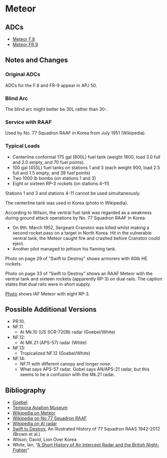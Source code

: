 # Meteor

## ADCs

- [Meteor F.8](Meteor%20F.8.json)
- [Meteor FR.9](Meteor%20FR.9.json)

## Notes and Changes

### Original ADCs

ADCs for the F.8 and FR-9 appear in APJ 50.

### Blind Arc

The blind arc might better be 30L rather than 30-.

### Service with RAAF

Used by No. 77 Squadron RAAF in Korea from July 1951 (Wikipedia).

### Typical Loads

- Centerline conformal 175 gal (800L) fuel tank (weight 1600, load 3.0 full and 2.0 empty, and 70 fuel points).
- 100 gal (455L) fuel tanks on stations 1 and 3 (each weight 900, load 2.5 full and 1.5 empty, and 39 fuel points)
- Two 1000 lb bombs (on stations 1 and 3)
- Eight or sixteen RP-3 rockets (on stations 4–11)

Stations 1 and 3 and stations 4-11 cannot be used simultaneously.

The centerline tank was used in Korea (photo in Wikipedia).

According to Wilson, the ventral fuel tank was regarded as a weakness during ground attack operations by No. 77 Squadron RAAF in Korea:
- On 9th. March 1952, Sergeant Cranston was killed whilst making a second rocket pass on a target in North Korea. Hit in the vulnerable ventral tank, the Meteor caught fire and crashed before Cranston could eject.
- Another pilot managed to jettison his flaming tank.

Photo on page 29 of “Swift to Destroy” shows armorers with 60lb HE rockets.

Photo on page 33 of “Swift to Destroy” shows an RAAF Meteor with the ventral tank and sixteen rockets (apparently RP-3) on dual rails. The caption states that dual rails were in short supply.

[Photo](http://www.aviation-history.com/gloster/meteor.html) shows IAF Meteor with eight RP-3.

## Possible Additional Versions

- PR.10.
- NF.11.
  - AI Mk.10 (US SCR-720B) radar (Goebel/White)
- NF.12: 
  - AI MK.21 (APS-57) radar (White)
- NF.13: 
  - Tropicalized NF.12 (Goebel/White)
- NF.14: 
  - NF.11 with different canopy and longer nose.
  - What says APS-57 radar. Gobel says AN/APS-21 radar, but this seems to be a confusion with the Mk.21 radar.

## Bibliography

- [Goebel](https://www.airvectors.net/avmeteor.html)
- [Tempora Aviation Museum](https://aviationmuseum.com.au/gloster-meteor-f-8/)
- [Wikipedia on Meteor](https://en.wikipedia.org/wiki/Gloster_Meteor)
- [Wikipedia on No 77 Squadron RAAF](https://en.wikipedia.org/wiki/No._77_Squadron_RAAF)
- [Wikipedia on AI radar](https://en.wikipedia.org/wiki/Aircraft_interception_radar)
- [Swift to Destroy](https://hunterlivinghistories.com/wp-content/uploads/2020/07/Swift-to-Destroy-2020-FINAL.pdf), An Illustrated History of 77 Squadron RAAS 1942-2012 (Brown et al.)
- Wilson, David, Lion Over Korea
- White, Ian, “[A Short History of Air Intercept Radar and the British Night-Fighter](https://web.archive.org/web/20140714232332/http://600squadronassociation.com/uploads/A_SHORT_HISTORY_OF_AIR_INTERCEPT_RADAR_AND_THE_BRITISH_Pt_2.pdf)”
